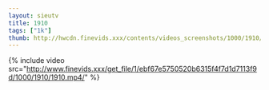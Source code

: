 ```yaml
--- 
layout: sieutv
title: 1910
tags: ["1k"]
thumb: http://hwcdn.finevids.xxx/contents/videos_screenshots/1000/1910/preview.mp4.jpg
---
```

{% include video src="http://www.finevids.xxx/get_file/1/ebf67e5750520b6315f4f7d1d7113f9d/1000/1910/1910.mp4/" %} 
